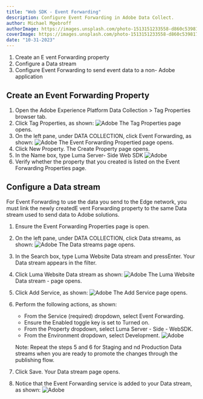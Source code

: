 ```yaml
---
title: "Web SDK - Event Forwarding"
description: Configure Event Forwarding in Adobe Data Collect.
author: Michael Mgebroff
authorImage: https://images.unsplash.com/photo-1513151233558-d860c5398176?auto=format&fit=crop&q=80&w=3570&ixlib=rb-4.0.3&ixid=M3wxMjA3fDB8MHxwaG90by1wYWdlfHx8fGVufDB8fHx8fA%3D%3D
coverImage: https://images.unsplash.com/photo-1513151233558-d860c5398176?auto=format&fit=crop&q=80&w=3570&ixlib=rb-4.0.3&ixid=M3wxMjA3fDB8MHxwaG90by1wYWdlfHx8fGVufDB8fHx8fA%3D%3D
date: "10-31-2023"
---
```


1. Create an E vent Forwarding property
2. Configure a Data stream
3. Configure Event Forwarding to send event data to a non- Adobe application

## Create an Event Forwarding Property

1. Open the Adobe Experience Platform Data Collection > Tag Properties browser tab.
2. Click Tag Properties, as shown:
   ![Adobe](/images/websdk/websdk48.png "Web SDK - Event Forwarding")
   The Tag Properties page opens.
3. On the left pane, under DATA COLLECTION, click Event Forwarding, as shown:
   ![Adobe](/images/websdk/websdk49.png "Web SDK - Event Forwarding")
   The Event Forwarding Propertied page opens.
4. Click New Property. The Create Property page opens.
5. In the Name box, type Luma Server- Side Web SDK
   ![Adobe](/images/websdk/websdk50.png "Web SDK - Event Forwarding")
6. Verify whether the property that you created is listed on the Event Forwarding Properties page.

## Configure a Data stream

For Event Forwarding to use the data you send to the Edge network, you must link the newly createdE vent Forwarding property to the same Data stream used to send data to Adobe solutions.

1. Ensure the Event Forwarding Properties page is open.
2. On the left pane, under DATA COLLECTION, click Data streams, as shown:
   ![Adobe](/images/websdk/websdk51.png "Web SDK - Event Forwarding")
   The Data streams page opens.
3. In the Search box, type Luma Website Data stream and pressEnter. Your Data stream appears in the filter.
4. Click Luma Website Data stream as shown:
   ![Adobe](/images/websdk/websdk52.png "Web SDK - Event Forwarding")
   The Luma Website Data stream - page opens.
5. Click Add Service, as shown:
   ![Adobe](/images/websdk/websdk53.png "Web SDK - Event Forwarding")
   The Add Service page opens.
6. Perform the following actions, as shown:

   - From the Service (required) dropdown, select Event Forwarding.
   - Ensure the Enabled toggle key is set to Turned on.
   - From the Property dropdown, select Luma <date> Server - Side - WebSDK.
   - From the Environment dropdown, select Development.
     ![Adobe](/images/websdk/websdk54.png "Web SDK - Event Forwarding")

   Note: Repeat the steps 5 and 6 for Staging and nd Production Data streams when you are ready to promote the changes through the publishing flow.

7. Click Save. Your Data stream page opens.
8. Notice that the Event Forwarding service is added to your Data stream, as shown:
   ![Adobe](/images/websdk/websdk55.png "Web SDK - Event Forwarding")
